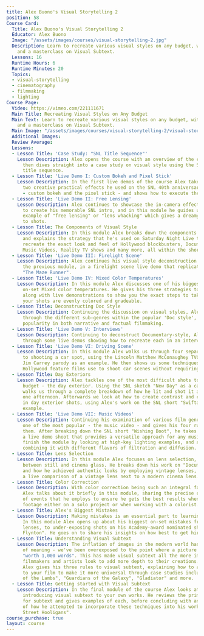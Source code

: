 ```yaml
---
title: Alex Buono's Visual Storytelling 2
position: 58
Course Card:
  Title: Alex Buono's Visual Storytelling 2
  Educator: Alex Buono
  Image: "/assets/images/courses/visual-storytelling-2.jpg"
  Description: Learn to recreate various visual styles on any budget, with live demonstrations
    and a masterclass on Visual Subtext.
  Lessons: 16
  Runtime Hours: 6
  Runtime Minutes: 20
  Topics:
  - visual-storytelling
  - cinematography
  - filmmaking
  - lighting
Course Page:
  Video: https://vimeo.com/221111671
  Main Title: Recreating Visual Styles on Any Budget
  Main Text: Learn to recreate various visual styles on any budget, with live demonstrations
    and a masterclass on Visual Subtext.
  Main Image: "/assets/images/courses/visual-storytelling-2/visual-storytelling-2-main.jpg"
  Additional Images: 
  Review Average: 
  Lessons:
  - Lesson Title: 'Case Study: "SNL Title Sequence"'
    Lesson Description: Alex opens the course with an overview of the complete syllabus,
      then dives straight into a case study on visual style using the SNL 40th anniversary
      title sequence.
  - Lesson Title: 'Live Demo I: Custom Bokeh and Pixel Stick'
    Lesson Description: In the first live demos of the course Alex takes us through
      two creative practical effects he used on the SNL 40th anniversary sequence
      - custom bokeh and the pixel stick - and shows how to execute the same effects.
  - Lesson Title: 'Live Demo II: Free Lensing'
    Lesson Description: Alex continues to showcase the in-camera effects that helped
      to create his memorable SNL intro, and in this module he guides us through an
      example of "free lensing" or "lens whacking" which gives a dreamy aesthetic
      to shots.
  - Lesson Title: The Components of Visual Style
    Lesson Description: In this module Alex breaks down the components of visual style,
      and explains the strategy that he's used on Saturday Night Live to faithfully
      recreate the exact look and feel of Hollywood blockbusters, Documentaries, Promos,
      Music Videos, Reality TV shows and many more, all within the shortest of timeframes.
  - Lesson Title: 'Live Demo III: Firelight Scene'
    Lesson Description: Alex continues his visual style deconstruction example from
      the previous module, in a firelight scene live demo that replicates a shot from
      "The Maze Runner".
  - Lesson Title: 'Live Demo IV: Mixed Color Temperatures'
    Lesson Description: In this module Alex discusses one of his biggest challenges
      on-set Mixed color temperatures. He gives his three strategies to combat this,
      along with live demonstrations to show you the exact steps to take to ensure
      your shots are evenly colored and gradeable.
  - Lesson Title: Deconstructing Doc Style
    Lesson Description: Continuing the discussion on visual styles, Alex takes us
      through the different sub-genres within the popular 'Doc style', which has gained
      popularity in both narrative and factual filmmaking.
  - Lesson Title: 'Live Demo V: Interviews'
    Lesson Description: Continuing to deconstruct Documentary-style, Alex takes us
      through some live demos showing how to recreate each in an interview setting.
  - Lesson Title: 'Live Demo VI: Driving Scene'
    Lesson Description: In this module Alex walks us through four separate approaches
      to shooting a car spot, using the Lincoln Matthew McConaughey TVC and SNL's
      Jim Carrey parody as an example. He then shows us some techniques that even
      Hollywood feature films use to shoot car scenes without requiring huge budgets.
  - Lesson Title: Day Exteriors
    Lesson Description: Alex tackles one of the most difficult shots to shoot on a
      budget - the day exterior. Using the SNL sketch "New Day" as a case study he
      walks us through a complete breakdown of how he lit and shot it all in just
      one afternoon. Afterwards we look at how to create contrast and control lighting
      in day exterior shots, using Alex's work on the SNL short "Swiftamine" as an
      example.
  - Lesson Title: 'Live Demo VII: Music Videos'
    Lesson Description: Continuing his examination of various film genres Alex tackles
      one of the most popular - the music video - and gives his four rules for shooting
      them. After breaking down the SNL short "Wishing Boot", he takes us through
      a live demo shoot that provides a versatile approach for any music video. We
      finish the module by looking at high-key lighting examples, and a demonstration
      combining it with different flavors of filtration and diffusion.
  - Lesson Title: Lens Selection
    Lesson Description: In this module Alex focuses on lens selection, and the differences
      between still and cinema glass. He breaks down his work on "Documentary Now"
      and how he achieved authentic looks by employing vintage lenses, and then gives
      a live comparison of a vintage lens next to a modern cinema lens.
  - Lesson Title: Color Correction
    Lesson Description: With color correction being such an integral facet of filmmaking,
      Alex talks about it briefly in this module, sharing the precise correct order
      of events that he employs to ensure he gets the best results when correcting
      footage either on a solo project or when working with a colorist.
  - Lesson Title: Alex's Biggest Mistakes
    Lesson Description: Making mistakes is an essential part to learning one's craft.
      In this module Alex opens up about his biggest on-set mistakes from dropping
      lenses, to under-exposing shots on his Academy-award nominated short film "Johnny
      Flynton". He goes on to share his insights on how best to get hired for jobs.
  - Lesson Title: Understanding Visual Subtext
    Lesson Description: The inflation of images in the modern world has caused a recession
      of meaning - we've been overexposed to the point where a picture is no longer
      "worth 1,000 words". This has made visual subtext all the more important as
      filmmakers and artists look to add more depth to their creations. In this module
      Alex gives his three rules to visual subtext, explaining how to add subtext
      to your film to make it more universal through case studies including "The Silence
      of the Lambs", "Guardians of the Galaxy", "Gladiator" and more.
  - Lesson Title: Getting started with Visual Subtext
    Lesson Description: In the final module of the course Alex looks at how to begin
      introducing visual subtext to your own works. He reviews the primary sources
      for subtext and gives examples of each, before concluding with an explanation
      of how he attempted to incorporate these techniques into his work on "Green
      Street Hooligans".
course_purchase: true
layout: course
---
```


